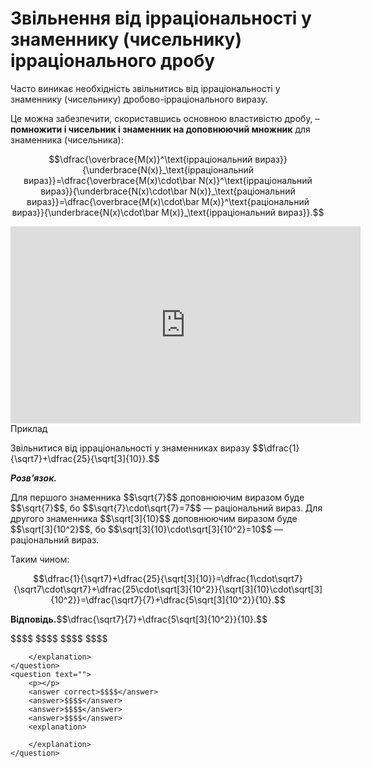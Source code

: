 # Звільнення від ірраціональності у знаменнику (чисельнику) ірраціонального дробу

<p>Часто виникає необхідність звільнитись від ірраціональності у знаменнику (чисельнику) дробово-ірраціонального виразу.</p>

<p>Це можна забезпечити, скориставшись основною властивістю дробу, – <b>помножити і чисельник і знаменник на доповнюючий множник</b> для знаменника (чисельника):</p>
<div class="space"></div>
<p align="center">$$\dfrac{\overbrace{M(x)}^\text{ірраціональний вираз}}{\underbrace{N(x)}_\text{ірраціональний вираз}}=\dfrac{\overbrace{M(x)\cdot\bar N(x)}^\text{ірраціональний вираз}}{\underbrace{N(x)\cdot\bar N(x)}_\text{раціональний вираз}}=\dfrac{\overbrace{M(x)\cdot\bar M(x)}^\text{раціональний вираз}}{\underbrace{N(x)\cdot\bar M(x)}_\text{ірраціональний вираз}}.$$</p>
<div class="space"></div>

<div class="fluidMedia">
<iframe align="center" width="560" height="315" src="https://www.youtube.com/embed/xRrjEfFLwGo" frameborder="0" allowfullscreen></iframe>
</div>
<div class="popup">
</div>

<div class="space">
<div class="task-wrap">
<span class="task">Приклад</span>
<div class="task-text">
<p>Звільнитися від ірраціональності у знаменниках виразу $$\dfrac{1}{\sqrt7}+\dfrac{25}{\sqrt[3]{10}}.$$</p>
<p><b><i>Розв’язок.</i></b></p>
<p>Для першого знаменника $$\sqrt{7}$$ доповнюючим виразом буде $$\sqrt{7}$$, бо $$\sqrt{7}\cdot\sqrt{7}=7$$ — раціональний вираз. Для другого знаменника $$\sqrt[3]{10}$$ доповнюючим виразом буде $$\sqrt[3]{10^2}$$, бо  $$\sqrt[3]{10}\cdot\sqrt[3]{10^2}=10$$ — раціональний вираз.</p>
<p>Таким чином:</p>
<p align="center">$$\dfrac{1}{\sqrt7}+\dfrac{25}{\sqrt[3]{10}}=\dfrac{1\cdot\sqrt7}{\sqrt7\cdot\sqrt7}+\dfrac{25\cdot\sqrt[3]{10^2}}{\sqrt[3]{10}\cdot\sqrt[3]{10^2}}=\dfrac{\sqrt7}{7}+\dfrac{5\sqrt[3]{10^2}}{10}.$$</p>
<p><b>Вiдповiдь.</b>$$\dfrac{\sqrt7}{7}+\dfrac{5\sqrt[3]{10^2}}{10}.$$</p>
</div>
</div>
</div>

<div class="space"></div>

<quiz correctLabel="correct" incorrectLabel="incorrect" checkLabel="check">
    <question text="">
        <p></p>
        <answer>$$$$</answer>
        <answer correct>$$$$</answer>
        <answer>$$$$</answer>
        <answer>$$$$</answer>
        <explanation>
        
        </explanation>
    </question>
    <question text="">
        <p></p>
        <answer correct>$$$$</answer>
        <answer>$$$$</answer>
        <answer>$$$$</answer>
        <answer>$$$$</answer>
        <explanation>
        
        </explanation>
    </question>
</quiz>